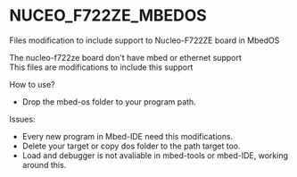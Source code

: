# NUCEO_F722ZE_MBEDOS
Files modification to include support to Nucleo-F722ZE board in MbedOS

The nucleo-f722ze board don't have mbed or ethernet support\
This files are modifications to include this support

How to use?
 - Drop the mbed-os folder to your program path.

Issues:
 - Every new program in Mbed-IDE need this modifications.
 - Delete your target or copy dos folder to the path target too.
 - Load and debugger is not avaliable in mbed-tools or mbed-IDE, working around this.
